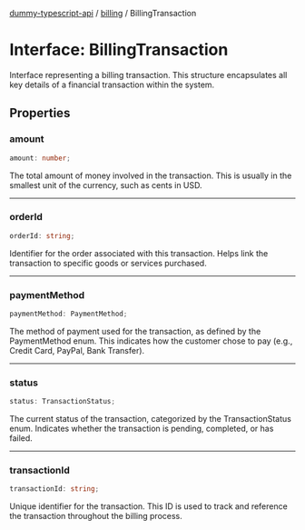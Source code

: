 [dummy-typescript-api](../../index.md) / [billing](../index.md) / BillingTransaction

# Interface: BillingTransaction

Interface representing a billing transaction.
This structure encapsulates all key details of a financial transaction within the system.

## Properties

### amount

```ts
amount: number;
```

The total amount of money involved in the transaction. This is usually in the smallest unit of the currency,
such as cents in USD.

***

### orderId

```ts
orderId: string;
```

Identifier for the order associated with this transaction. Helps link the transaction to specific goods or services purchased.

***

### paymentMethod

```ts
paymentMethod: PaymentMethod;
```

The method of payment used for the transaction, as defined by the PaymentMethod enum.
This indicates how the customer chose to pay (e.g., Credit Card, PayPal, Bank Transfer).

***

### status

```ts
status: TransactionStatus;
```

The current status of the transaction, categorized by the TransactionStatus enum. Indicates whether the
transaction is pending, completed, or has failed.

***

### transactionId

```ts
transactionId: string;
```

Unique identifier for the transaction. This ID is used to track and reference the transaction
throughout the billing process.

